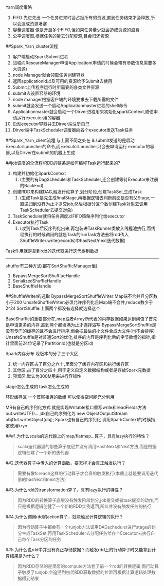 Yarn调度策略
1. FIFO 先进先出 一个任务进来时会占据所有的资源,直到任务结束才会释放,所以会造成资源堵塞
2. 容量调度器 像是开启多个FIFO,但如果任务量少就会造成资源的浪费
3. 公平调度器,根据任务的量去分配资源,且会归还资源

##Spark_Yarn_cluster流程
1. 客户端启动SparkSubmit进程
2. 进程向ResoureManager申请Application(申请的时候会带有参数信息需要多大资源)
3. node Manager就会领取任务创建容器
4. 返回applicationid以及可用的资源给予Submit去使用
5. Submit上传程序运行时所需要的各类文件资源
6. submit去设置容器的环境
7. node manager根据客户端的环境要求去下载所需的文件
8. submit就会发送一个启动Applicationmaster进程的shell命令
9.  Applicationmaster就会启动一个Dirver进程用来初始化sparkContext,顺便申请运行executor用的容器
10. 启动executor容器并去Dirver端注册自己
11. Dirver端中TaskScheduler调度器向各个executor发送Task任务

##Spark_Yarn_client流程
与上面不同之处在 8.submit发送的是启动ExecutorLauncher的命令,而ExecutorLauncher只会去申请运行
executor的容器,以及Dirver在submit的机器上生成

##job调度的全流程/RDD的链条是如何编程Task运行起来的?
1. 构建并初始化SparkContext
   1. (主要的有DagScheduler和TaskScheduler,还会创建等待Executor来注册的BackEnd)
2. 创建RDD来构建DAG,触发行动算子,划分阶段,创建TaskSet,生成Task
   1. (生成Task是先生成finalStage,再根据逻辑去判断前面是否有父Stage,一直递归到没有为止才提交job,然后根据分区个数创建Task对象去调用TaskScheduler去提交对象)
3. TaskScheduler就将任务调度以FIFO策略序列化给executor
4. Executor执行Task
   1. (收到Task后反序列化出来,再包装进TaskRunner类放入线程池执行,而线程执行的时候调用的就是Task的runTask方法去将rdd传入ShuffleWriter.write(records)中hasNext/next迭代数据)

Task作用就是拿到rdd的迭代器进行迭代得到数据

---

shuffer有三种方式(都在SortShuffleManager里)
1. BypassMergeSortShufflueHandle
2. SerializedShuffleHandle
3. BaseShuffleHandle

##ShuffleWriter的选取
BypassMergeSortShuffleWriter:Map端不合并且分区数小于200
UnsafeShuffleWriter:必须允许序列化且Map端不合并,reduce数少于2^24
SortShuffle:上面两个都没有选择就选择这个


BaseShuffle的重要部分在,map或者Array所代表的内存数据如果达到阈值了首先是申请更多的内存,直到两个都填满为止才选择溢写
BypassMergeSortShuffle是没有专门的缓存的且不会进行排序,但会把最后的小文件合成大文件(也不会排序)
UnsafeShuffle是对普通Sort的优化,排序的内容是序列化后的字节数组的指针,指针里面前24位记录了PartitionId(也就是分区id)

Spark内存分布
现版本的分了三个大区
1. 统一内存区占了百分之六十,里面分了缓存内存区和执行缓存区
2. 其他区,占了百分之四十,用于定义自定义数据结构或者是存放Spark元数据
3. 预留区,默认为300M用来进行容错性


stage怎么生成的 task怎么生成的


环形缓存区 一个首尾相连的数组 可以使得空间能充分利用    


MR有自己的序列化方式 就是实现Writable接口重写write和readFields方法 out.writeUTF()...
jdk自己的序列化为 new ObjectOutputStream objOut.writeObject(obj); 
Spark也有自己的序列化 调用SparkContext的时候指定使用kryo


###1.为什么scala的迭代器上的map/flatmap...算子，具有lazy执行的特性？
> scala迭代器里的那些算子底层并没有调用HashNext和Next方法,而是根据逻辑创建了一个新的迭代器

##2.迭代器算子中传入的计算函数，要怎样才会真正触发执行？
> 需要有像foreach这样的行动算子才会真的触发执行(本质上就是要调用迭代器的hasNext和next方法)

##3.为什么rdd的transformation算子，具有lazy执行的特性？
> 因为RDD的转换算子底层没有触发阶段划分,job提交或者task提交的动作,而只是根据逻辑创健了一个新的RDD实例返回,所以并没有触发任务的执行

##4.为什么调用rdd的action算子，就能触发计算逻辑的执行？
> 因为行动算子中都会有一个runjob方法调用DAGscheduler进行stage的划分生成TaskSet,再用TaskScheduler去分配任务给各个Executor去执行自己每个Task分区的任务

##5.为什么说rdd中并没有真正存储数据？而触发rdd上的行动算子时又能拿到计算结果是为什么？
> 因为RDD存储的是里面的compute方法套了前一个rdd的转换逻辑,而行动算子触发了runjob,会追溯到初代RDD获取数据的位置再根据计算逻辑处理数据得到结果


